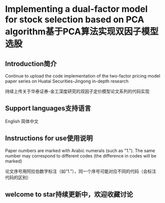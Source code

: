 # Implementing a dual-factor model for stock selection based on PCA algorithm基于PCA算法实现双因子模型选股
## Introduction简介
Continue to upload the code implementation of the two-factor pricing model paper series on Huatai Securities-Jingong in-depth research

持续上传关于华泰证券-金工深度研究的双因子定价模型论文系列的代码实现
## Support languages支持语言
English 简体中文
## Instructions for use使用说明
Paper numbers are marked with Arabic numerals (such as "1."). The same number may correspond to different codes (the difference in codes will be marked)

论文序号用阿拉伯数字标注（如“1.”），同一个序号可能对应不同的代码（会标注代码的区别）
## welcome to star持续更新中，欢迎收藏讨论 

